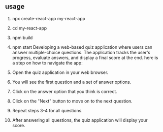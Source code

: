 ## usage
1. npx create-react-app my-react-app
2. cd my-react-app
3. npm build
4. npm start
Developing a web-based quiz application where users can answer multiple-choice questions. The application tracks the user's progress, evaluate answers, and display a final score at the end.
here is a step on how to navigate the app:

1. Open the quiz application in your web browser.
2. You will see the first question and a set of answer options.
3. Click on the answer option that you think is correct.
4. Click on the "Next" button to move on to the next question.
5. Repeat steps 3-4 for all questions.
6. After answering all questions, the quiz application will display your score.